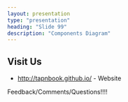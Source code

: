 ```yaml
---
layout: presentation
type: "presentation"
heading: "Slide 99"
description: "Components Diagram"
---
```


## Visit Us

- http://tapnbook.github.io/ - Website

Feedback/Comments/Questions!!!!
